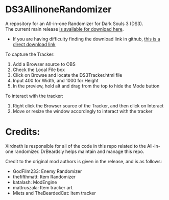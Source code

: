 # DS3AllinoneRandomizer
A repository for an All-in-one Randomizer for Dark Souls 3 (DS3).  
The current main release [is available for download
here](DarkSouls3AllinOneRandomizer-v.0.3.3.0.zip).
- If you are having difficulty finding the download link in github,
  [this is a direct download link](https://github.com/drbeardsly/DS3AllinoneRandomizer/raw/master/DarkSouls3AllinOneRandomizer-v.0.3.3.0.zip)

 To capture the Tracker:
1) Add a Browser source to OBS
2) Check the Local File box
3) Click on Browse and locate the DS3Tracker.html file
4) Input 400 for Width, and 1000 for Height
5) In the preview, hold alt and drag from the top to hide the Mode button

To interact with the tracker:
1) Right click the Browser source of the Tracker, and then click on Interact
2) Move or resize the window accordingly to interact with the tracker

# Credits:

Xirdneth is responsible for all of the code in this repo related to the
All-in-one randomizer.  DrBeardsly helps maintain and manage this repo.

Credit to the original mod authors is given in the release, and is as
follows:

- GodFilm233: Enemy Randomizer
- thefifthmatt: Item Randomizer
- katalash: ModEngine
- mattruszala: Item tracker art
- Miets and TheBeardedCat: Item tracker
